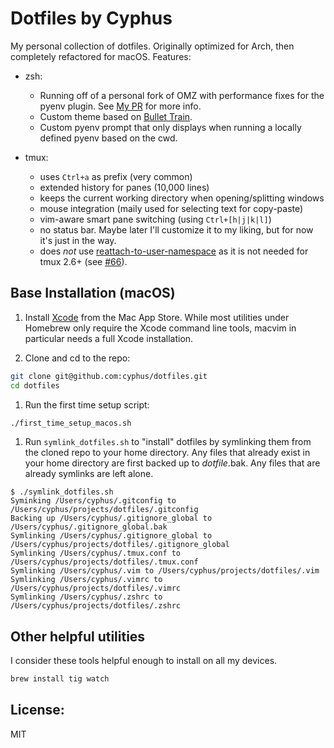 # Dotfiles by Cyphus

My personal collection of dotfiles. Originally optimized for Arch, then
completely refactored for macOS. Features:

- zsh:
  - Running off of a personal fork of OMZ with performance fixes for the pyenv
    plugin. See [My PR](https://github.com/robbyrussell/oh-my-zsh/pull/6165)
    for more info.
  - Custom theme based on
    [Bullet Train](https://github.com/caiogondim/bullet-train.zsh).
  - Custom pyenv prompt that only displays when running a locally defined pyenv
    based on the cwd.

- tmux:
  - uses `Ctrl+a` as prefix (very common)
  - extended history for panes (10,000 lines)
  - keeps the current working directory when opening/splitting windows
  - mouse integration (maily used for selecting text for copy-paste)
  - vim-aware smart pane switching (using `Ctrl+[h|j|k|l]`)
  - no status bar. Maybe later I'll customize it to my liking, but for now it's
    just in the way.
  - does _not_ use
    [reattach-to-user-namespace](https://github.com/ChrisJohnsen/tmux-MacOSX-pasteboard/)
    as it is not needed for tmux 2.6+ (see
    [#66](https://github.com/ChrisJohnsen/tmux-MacOSX-pasteboard/issues/66)).

## Base Installation (macOS)

1. Install [Xcode](https://itunes.apple.com/us/app/xcode/id497799835?mt=12)
   from the Mac App Store. While most utilities under Homebrew only require the
   Xcode command line tools, macvim in particular needs a full Xcode
   installation.

1. Clone and cd to the repo:

```bash
git clone git@github.com:cyphus/dotfiles.git
cd dotfiles
```

1. Run the first time setup script:

```bash
./first_time_setup_macos.sh
```

1. Run `symlink_dotfiles.sh` to "install" dotfiles by symlinking them from the
   cloned repo to your home directory. Any files that already exist in your
   home directory are first backed up to *dotfile*.bak.  Any files that are
   already symlinks are left alone.

```console
$ ./symlink_dotfiles.sh
Syminking /Users/cyphus/.gitconfig to /Users/cyphus/projects/dotfiles/.gitconfig
Backing up /Users/cyphus/.gitignore_global to /Users/cyphus/.gitignore_global.bak
Symlinking /Users/cyphus/.gitignore_global to /Users/cyphus/projects/dotfiles/.gitignore_global
Symlinking /Users/cyphus/.tmux.conf to /Users/cyphus/projects/dotfiles/.tmux.conf
Symlinking /Users/cyphus/.vim to /Users/cyphus/projects/dotfiles/.vim
Symlinking /Users/cyphus/.vimrc to /Users/cyphus/projects/dotfiles/.vimrc
Symlinking /Users/cyphus/.zshrc to /Users/cyphus/projects/dotfiles/.zshrc
```

## Other helpful utilities

I consider these tools helpful enough to install on all my devices.

```bash
brew install tig watch
```

## License:

MIT
